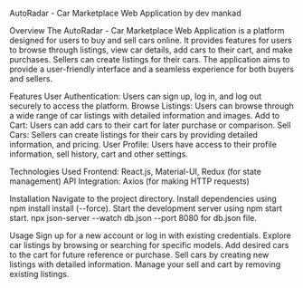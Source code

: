 AutoRadar - Car Marketplace Web Application by dev mankad

Overview
The AutoRadar - Car Marketplace Web Application is a platform designed for users to buy and sell cars online. It provides features for users to browse through listings, view car details, add cars to their cart, and make purchases. Sellers can create listings for their cars. The application aims to provide a user-friendly interface and a seamless experience for both buyers and sellers.

Features
User Authentication: Users can sign up, log in, and log out securely to access the platform.
Browse Listings: Users can browse through a wide range of car listings with detailed information and images.
Add to Cart: Users can add cars to their cart for later purchase or comparison.
Sell Cars: Sellers can create listings for their cars by providing detailed information, and pricing.
User Profile: Users have access to their profile information, sell history, cart and other settings.

Technologies Used
Frontend: React.js, Material-UI, Redux (for state management)
API Integration: Axios (for making HTTP requests)

Installation
Navigate to the project directory.
Install dependencies using npm install install (--force).
Start the development server using npm start start.
npx json-server --watch db.json --port 8080 for db.json file.

Usage
Sign up for a new account or log in with existing credentials.
Explore car listings by browsing or searching for specific models.
Add desired cars to the cart for future reference or purchase.
Sell cars by creating new listings with detailed information.
Manage your sell and cart by removing existing listings.
